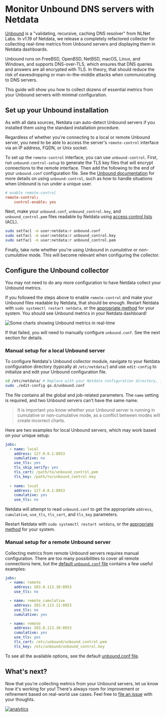 <!--
title: "Monitor Unbound DNS servers with Netdata"
date: 2020-03-31
custom_edit_url: https://github.com/netdata/netdata/edit/master/docs/guides/collect-unbound-metrics.md
-->

# Monitor Unbound DNS servers with Netdata

[Unbound](https://nlnetlabs.nl/projects/unbound/about/) is a "validating, recursive, caching DNS resolver" from NLNet
Labs. In v1.19 of Netdata, we release a completely refactored collector for collecting real-time metrics from Unbound
servers and displaying them in Netdata dashboards.

Unbound runs on FreeBSD, OpenBSD, NetBSD, macOS, Linux, and Windows, and supports DNS-over-TLS, which ensures that DNS
queries and answers are all encrypted with TLS. In theory, that should reduce the risk of eavesdropping or
man-in-the-middle attacks when communicating to DNS servers.

This guide will show you how to collect dozens of essential metrics from your Unbound servers with minimal
configuration.

## Set up your Unbound installation

As with all data sources, Netdata can auto-detect Unbound servers if you installed them using the standard installation
procedure.

Regardless of whether you're connecting to a local or remote Unbound server, you need to be able to access the server's
`remote-control` interface via an IP address, FQDN, or Unix socket.

To set up the `remote-control` interface, you can use `unbound-control`. First, run `unbound-control-setup` to generate
the TLS key files that will encrypt connections to the remote interface. Then add the following to the end of your
`unbound.conf` configuration file. See the [Unbound
documentation](https://nlnetlabs.nl/documentation/unbound/howto-setup/#setup-remote-control) for more details on using
`unbound-control`, such as how to handle situations when Unbound is run under a unique user.

```conf
# enable remote-control
remote-control:
    control-enable: yes
```

Next, make your `unbound.conf`, `unbound_control.key`, and `unbound_control.pem` files readable by Netdata using [access
control lists](https://wiki.archlinux.org/index.php/Access_Control_Lists) (ACL).

```bash
sudo setfacl -m user:netdata:r unbound.conf
sudo setfacl -m user:netdata:r unbound_control.key
sudo setfacl -m user:netdata:r unbound_control.pem
```

Finally, take note whether you're using Unbound in _cumulative_ or _non-cumulative_ mode. This will become relevant when
configuring the collector.

## Configure the Unbound collector

You may not need to do any more configuration to have Netdata collect your Unbound metrics.

If you followed the steps above to enable `remote-control` and make your Unbound files readable by Netdata, that should
be enough. Restart Netdata with `sudo systemctl restart netdata`, or the [appropriate
method](/docs/configure/start-stop-restart.md) for your system. You should see Unbound metrics in your Netdata
dashboard!

![Some charts showing Unbound metrics in real-time](https://user-images.githubusercontent.com/1153921/69659974-93160f00-103c-11ea-88e6-27e9efcf8c0d.png)

If that failed, you will need to manually configure `unbound.conf`. See the next section for details.

### Manual setup for a local Unbound server

To configure Netdata's Unbound collector module, navigate to your Netdata configuration directory (typically at
`/etc/netdata/`) and use `edit-config` to initialize and edit your Unbound configuration file.

```bash
cd /etc/netdata/ # Replace with your Netdata configuration directory, if not /etc/netdata/
sudo ./edit-config go.d/unbound.conf
```

The file contains all the global and job-related parameters. The `name` setting is required, and two Unbound servers
can't have the same name.

> It is important you know whether your Unbound server is running in cumulative or non-cumulative mode, as a conflict
> between modes will create incorrect charts.

Here are two examples for local Unbound servers, which may work based on your unique setup:

```yaml
jobs:
  - name: local
    address: 127.0.0.1:8953
    cumulative: no
    use_tls: yes
    tls_skip_verify: yes
    tls_cert: /path/to/unbound_control.pem
    tls_key: /path/to/unbound_control.key
  
  - name: local
    address: 127.0.0.1:8953
    cumulative: yes
    use_tls: no
```

Netdata will attempt to read `unbound.conf` to get the appropriate `address`, `cumulative`, `use_tls`, `tls_cert`, and
`tls_key` parameters. 

Restart Netdata with `sudo systemctl restart netdata`, or the [appropriate
method](/docs/configure/start-stop-restart.md) for your system.

### Manual setup for a remote Unbound server

Collecting metrics from remote Unbound servers requires manual configuration. There are too many possibilities to cover
all remote connections here, but the [default `unbound.conf`
file](https://github.com/netdata/go.d.plugin/blob/master/config/go.d/unbound.conf) contains a few useful examples:

```yaml
jobs:
  - name: remote
    address: 203.0.113.10:8953
    use_tls: no

  - name: remote_cumulative
    address: 203.0.113.11:8953
    use_tls: no
    cumulative: yes

  - name: remote
    address: 203.0.113.10:8953
    cumulative: yes
    use_tls: yes
    tls_cert: /etc/unbound/unbound_control.pem
    tls_key: /etc/unbound/unbound_control.key
```

To see all the available options, see the default [unbound.conf
file](https://github.com/netdata/go.d.plugin/blob/master/config/go.d/unbound.conf).

## What's next?

Now that you're collecting metrics from your Unbound servers, let us know how it's working for you! There's always room
for improvement or refinement based on real-world use cases. Feel free to [file an
issue](https://github.com/netdata/netdata/issues/new?labels=bug%2C+needs+triage&template=bug_report.md) with your
thoughts.

[![analytics](https://www.google-analytics.com/collect?v=1&aip=1&t=pageview&_s=1&ds=github&dr=https%3A%2F%2Fgithub.com%2Fnetdata%2Fnetdata&dl=https%3A%2F%2Fmy-netdata.io%2Fgithub%2Fdocs%2Fguides%2Funbound-metrics&_u=MAC~&cid=5792dfd7-8dc4-476b-af31-da2fdb9f93d2&tid=UA-64295674-3)](<>)
